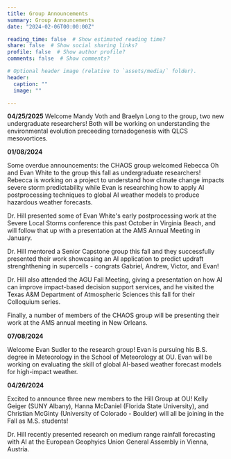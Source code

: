 ```yaml
---
title: Group Announcements
summary: Group Announcements
date: "2024-02-06T00:00:00Z"

reading_time: false  # Show estimated reading time?
share: false  # Show social sharing links?
profile: false  # Show author profile?
comments: false  # Show comments?

# Optional header image (relative to `assets/media/` folder).
header:
  caption: ""
  image: ""

---
```

<b>04/25/2025</b>
Welcome Mandy Voth and Braelyn Long to the group, two new undergraduate researchers! Both will be working on understanding the environmental evolution preceeding tornadogenesis with QLCS mesovortices. 

<b>01/08/2024</b>

Some overdue announcements: the CHAOS group welcomed Rebecca Oh and Evan White to the group this fall as undergraduate researchers! Rebecca is working on a project to understand how climate change impacts severe storm predictability while Evan is researching how to apply AI postprocessing techniques to global AI weather models to produce hazardous weather forecasts. 

Dr. Hill presented some of Evan White's early postprocessing work at the Severe Local Storms conference this past October in Virginia Beach, and will follow that up with a presentation at the AMS Annual Meeting in January. 

Dr. Hill mentored a Senior Capstone group this fall and they successfully presented their work showcasing an AI application to predict updraft strenghthening in supercells - congrats Gabriel, Andrew, Victor, and Evan!

Dr. Hill also attended the AGU Fall Meeting, giving a presentation on how AI can improve impact-based decision support services, and he visited the Texas A&M Department of Atmospheric Sciences this fall for their Colloquium series. 

Finally, a number of members of the CHAOS group will be presenting their work at the AMS annual meeting in New Orleans. 

<b>07/08/2024</b>

Welcome Evan Sudler to the research group! Evan is pursuing his B.S. degree in Meteorology in the School of Meteorology at OU. Evan will be working on evaluating the skill of global AI-based weather forecast models for high-impact weather. 


<b>04/26/2024</b>

Excited to announce three new members to the Hill Group at OU! Kelly Geiger (SUNY Albany), Hanna McDaniel (Florida State University), and Christian McGinty (University of Colorado - Boulder) will all be joining in the Fall as M.S. students! 

Dr. Hill recently presented research on medium range rainfall forecasting with AI at the European Geophyics Union General Assembly in Vienna, Austria. 


